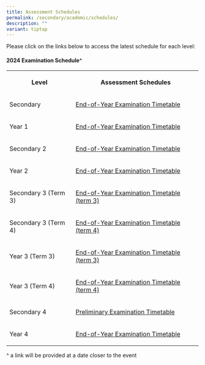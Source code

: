 ```yaml
---
title: Assessment Schedules
permalink: /secondary/academic/schedules/
description: ""
variant: tiptap
---
```

<p>Please click on the links below to access the latest schedule for each
level:</p>
<h4><strong>2024 Examination Schedule</strong>^</h4>
<table style="minWidth: 50px">
<colgroup>
<col>
<col>
</colgroup>
<tbody>
<tr>
<th rowspan="1" colspan="1">
<p>Level</p>
</th>
<th rowspan="1" colspan="1">
<p>Assessment Schedules</p>
</th>
</tr>
<tr>
<td rowspan="1" colspan="1">
<p>Secondary</p>
</td>
<td rowspan="1" colspan="1">
<p><a href="https://drive.google.com/file/d/116yoFIw1pq_Khz-qbJBhtMr4yHQsJV9r/view?usp=drive_link" rel="noopener noreferrer nofollow" target="_blank">End-of-Year Examination Timetable</a>
</p>
</td>
</tr>
<tr>
<td rowspan="1" colspan="1">
<p>Year 1</p>
</td>
<td rowspan="1" colspan="1">
<p><a href="https://drive.google.com/file/d/1dv4TsPvtb3pnroYK0zGcv9Jl48PN3myD/view?usp=drive_link" rel="noopener noreferrer nofollow" target="_blank">End-of-Year Examination Timetable</a>
</p>
</td>
</tr>
<tr>
<td rowspan="1" colspan="1">
<p>Secondary 2</p>
</td>
<td rowspan="1" colspan="1">
<p><a href="https://drive.google.com/file/d/1JCSE27QeunkcIoI3TxZtjJmOxaHJq3pG/view?usp=drive_link" rel="noopener noreferrer nofollow" target="_blank">End-of-Year Examination Timetable</a>
</p>
</td>
</tr>
<tr>
<td rowspan="1" colspan="1">
<p>Year 2</p>
</td>
<td rowspan="1" colspan="1">
<p><a href="https://drive.google.com/file/d/1UnbE9TN-M0J-J2U28aAkeHfI02TX5SYJ/view?usp=drive_link" rel="noopener noreferrer nofollow" target="_blank">End-of-Year Examination Timetable</a>
</p>
</td>
</tr>
<tr>
<td rowspan="1" colspan="1">
<p>Secondary 3 (Term 3)</p>
</td>
<td rowspan="1" colspan="1">
<p><a href="https://drive.google.com/file/d/1oD0xJGYkvvF_Kjix8PGxjbEBWfOd2MRf/view?usp=drive_link" rel="noopener noreferrer nofollow" target="_blank">End-of-Year Examination Timetable (term 3)</a>
</p>
</td>
</tr>
<tr>
<td rowspan="1" colspan="1">
<p>Secondary 3 (Term 4)</p>
</td>
<td rowspan="1" colspan="1">
<p><a href="https://drive.google.com/file/d/1yF5mijMZAZh8jfQqmuWB1-ZvW0Y5eZ53/view?usp=drive_link" rel="noopener noreferrer nofollow" target="_blank">End-of-Year Examination Timetable (term 4)</a>
</p>
</td>
</tr>
<tr>
<td rowspan="1" colspan="1">
<p>Year 3 (Term 3)</p>
</td>
<td rowspan="1" colspan="1">
<p><a href="https://drive.google.com/file/d/12ghcMyqit7-skP0QT0YCZe4iBqY0oTqD/view?usp=drive_link" rel="noopener noreferrer nofollow" target="_blank">End-of-Year Examination Timetable (term 3)</a>
</p>
</td>
</tr>
<tr>
<td rowspan="1" colspan="1">
<p>Year 3 (Term 4)</p>
</td>
<td rowspan="1" colspan="1">
<p><a href="https://drive.google.com/file/d/191aRg-9vISWAXWf7HuQIOWUsRv8jDJjs/view?usp=drive_link" rel="noopener noreferrer nofollow" target="_blank">End-of-Year Examination Timetable (term 4)</a>
</p>
</td>
</tr>
<tr>
<td rowspan="1" colspan="1">
<p>Secondary 4</p>
</td>
<td rowspan="1" colspan="1">
<p><a href="https://drive.google.com/file/d/1RyCUDXhX_wRNokkwUMlhBOoxn2c34JYp/view?usp=drive_link" rel="noopener noreferrer nofollow" target="_blank">Preliminary Examination Timetable</a>
</p>
</td>
</tr>
<tr>
<td rowspan="1" colspan="1">
<p>Year 4</p>
</td>
<td rowspan="1" colspan="1">
<p><a href="https://drive.google.com/file/d/1X6YDaNqmrmr5UvVW8rqoPgL-uPA1ZrbR/view?usp=sharing" rel="noopener noreferrer nofollow" target="_blank">End-of-Year Examination Timetable</a>
</p>
</td>
</tr>
</tbody>
</table>
<p>^ a link will be provided at a date closer to the event</p>
<p></p>
<p></p>